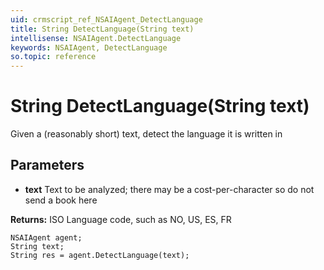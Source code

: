 ```yaml
---
uid: crmscript_ref_NSAIAgent_DetectLanguage
title: String DetectLanguage(String text)
intellisense: NSAIAgent.DetectLanguage
keywords: NSAIAgent, DetectLanguage
so.topic: reference
---
```


# String DetectLanguage(String text)

Given a (reasonably short) text, detect the language it is written in

## Parameters

* **text** Text to be analyzed; there may be a cost-per-character so do not send a book here

**Returns:** ISO Language code, such as NO, US, ES, FR

```crmscript
NSAIAgent agent;
String text;
String res = agent.DetectLanguage(text);
```

